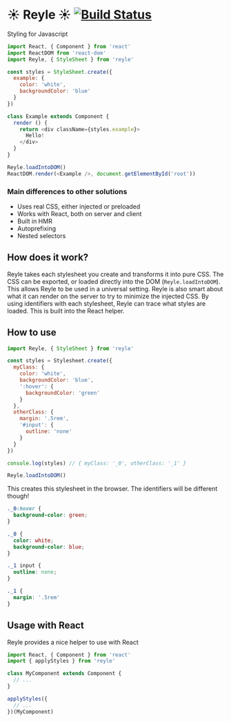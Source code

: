 # :sunny: Reyle :sunny: [![Build Status](https://travis-ci.org/rrdelaney/reyle.svg?branch=master)](https://travis-ci.org/rrdelaney/reyle)

Styling for Javascript

```js
import React, { Component } from 'react'
import ReactDOM from 'react-dom'
import Reyle, { StyleSheet } from 'reyle'

const styles = StyleSheet.create({
  example: {
    color: 'white',
    backgroundColor: 'blue'
  }
})

class Example extends Component {
  render () {
    return <div className={styles.example}>
      Hello!
    </div>
  }
}

Reyle.loadIntoDOM()
ReactDOM.render(<Example />, document.getElementById('root'))
```

### Main differences to other solutions
- Uses real CSS, either injected or preloaded
- Works with React, both on server and client
- Built in HMR
- Autoprefixing
- Nested selectors

## How does it work?
Reyle takes each stylesheet you create and transforms it into pure CSS. The CSS can be exported,
or loaded directly into the DOM (`Reyle.loadIntoDOM`). This allows Reyle to be used in a universal
setting. Reyle is also smart about what it can render on the server to try to minimize the injected
CSS. By using identifiers with each stylesheet, Reyle can trace what styles are loaded. This is
built into the React helper.

## How to use

```js
import Reyle, { StyleSheet } from 'reyle'

const styles = Stylesheet.create({
  myClass: {
    color: 'white',
    backgroundColor: 'blue',
    ':hover': {
      backgroundColor: 'green'
    }
  },
  otherClass: {
    margin: '.5rem',
    '#input': {
      outline: 'none'
    }
  }
})

console.log(styles) // { myClass: '_0', otherClass: '_1' }

Reyle.loadIntoDOM()
```

This creates this stylesheet in the browser. The identifiers will be different though!

```css
._0:hover {
  background-color: green;
}

._0 {
  color: white;
  background-color: blue;
}

._1 input {
  outline: none;
}

._1 {
  margin: '.5rem'
}
```

## Usage with React

Reyle provides a nice helper to use with React

```js
import React, { Component } from 'react'
import { applyStyles } from 'reyle'

class MyComponent extends Component {
  // ...
}

applyStyles({
  // ...
})(MyComponent)
```
